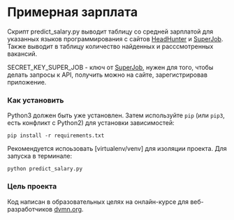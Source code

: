 # Примерная зарплата
Скрипт predict_salary.py выводит таблицу со средней зарплатой для указанных языков программирования c сайтов [HeadHunter](https://hh.ru/) и [SuperJob](https://www.superjob.ru/). Также выводит в таблицу количество найденных и расссмотренных вакансий.

SECRET_KEY_SUPER_JOB - ключ от [SuperJob](https://api.superjob.ru/), нужен для того, чтобы делать запросы к API, получить можно на сайте, зарегистрировав приложение.

### Как установить
Python3 должен быть уже установлен. Затем используйте `pip` (или `pip3`, есть конфликт с Python2) для установки зависимостей:
```
pip install -r requirements.txt
```
Рекомендуется испоьзовать [virtualenv/venv] для изоляции проекта.
Для запуска в терминале:
```
python predict_salary.py

```

### Цель проекта
Код написан в образовательных целях на онлайн-курсе для веб-разработчиков [dvmn.org](https://dvmn.org/).

